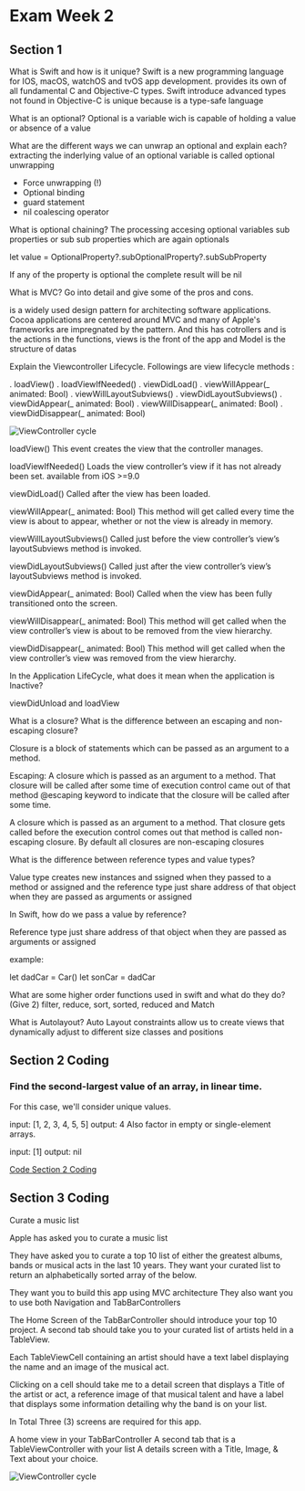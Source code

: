 # Exam Week 2

## Section 1

What is Swift and how is it unique?
Swift is a new programming language for IOS, macOS, watchOS and tvOS app development. provides its own of all fundamental C and Objective-C types. 
Swift introduce advanced types not found in Objective-C is unique because is a type-safe language

What is an optional?
Optional is a variable wich is capable of holding a value or absence of a value

What are the different ways we can unwrap an optional and explain each?
extracting the inderlying value of an optional variable is called optional unwrapping

- Force unwrapping (!)
- Optional binding
- guard statement
- nil coalescing operator

What is optional chaining?
The processing accesing optional variables sub properties or sub sub properties which are again optionals

let value = OptionalProperty?.subOptionalProperty?.subSubProperty

If any of the property is optional the complete result will be nil

What is MVC? Go into detail and give some of the pros and cons.

is a widely used design pattern for architecting software applications. Cocoa applications are centered around MVC and many of Apple's frameworks are impregnated by the pattern. And this has cotrollers and is the actions in the functions, views is the front of the app and Model is the structure of datas

Explain the Viewcontroller Lifecycle.
Followings are view lifecycle methods :

. loadView()
. loadViewIfNeeded()
. viewDidLoad()
. viewWillAppear(_ animated: Bool)
. viewWillLayoutSubviews()
. viewDidLayoutSubviews()
. viewDidAppear(_ animated: Bool)
. viewWillDisappear(_ animated: Bool)
. viewDidDisappear(_ animated: Bool)

![ViewController cycle](https://github.com/go0hum/home-work/blob/main/Home%20Work%20Day%206/img/viewcycle.png?raw=true)

loadView()
This event creates the view that the controller manages.

loadViewIfNeeded()
Loads the view controller’s view if it has not already been set.
available from iOS >=9.0

viewDidLoad()
Called after the view has been loaded.

viewWillAppear(_ animated: Bool)
This method will get called every time the view is about to appear, whether or not the view is already in memory.

viewWillLayoutSubviews()
Called just before the view controller’s view’s layoutSubviews method is invoked.

viewDidLayoutSubviews()
Called just after the view controller’s view’s layoutSubviews method is invoked.

viewDidAppear(_ animated: Bool)
Called when the view has been fully transitioned onto the screen.

viewWillDisappear(_ animated: Bool)
This method will get called when the view controller’s view is about to be removed from the view hierarchy.

viewDidDisappear(_ animated: Bool)
This method will get called when the view controller’s view was removed from the view hierarchy.


In the Application LifeCycle, what does it mean when the application is Inactive?

viewDidUnload and loadView

What is a closure? What is the difference between an escaping and non-escaping closure?

Closure is a block of statements which can be passed as an argument to a method. 

Escaping: A closure which is passed as an argument to a method. That closure will be called after some time of execution control came out of that method
@escaping keyword to indicate that the closure will be called after some time.

A closure which is passed as an argument to a method. That closure gets called before the execution control comes out that method is called non-escaping closure.
By default all closures are non-escaping closures

What is the difference between reference types and value types?

Value type creates new instances and ssigned when they passed to a method or assigned and the 
reference type just share address of that object when they are passed as arguments or assigned


In Swift, how do we pass a value by reference? 

Reference type just share address of that object when they are passed as arguments or assigned

example:

let dadCar = Car()
let sonCar = dadCar 


What are some higher order functions used in swift and what do they do? (Give 2)
filter, reduce, sort, sorted, reduced and Match

What is Autolayout?
Auto Layout constraints allow us to create views that dynamically adjust to different size classes and positions


## Section 2 Coding

### Find the second-largest value of an array, in linear time.
For this case, we'll consider unique values.

input: [1, 2, 3, 4, 5, 5]
output: 4
Also factor in empty or single-element arrays.

input: [1]
output: nil

[Code Section 2 Coding](https://github.com/go0hum/home-work/tree/main/Home%20Work%20Day%206/section2coding%20exam%202)

## Section 3 Coding

Curate a music list

Apple has asked you to curate a music list

They have asked you to curate a top 10 list of either the greatest albums, bands or musical acts in the last 10 years. They want your curated list to return an alphabetically sorted array of the below.

They want you to build this app using MVC architecture
They also want you to use both Navigation and TabBarControllers

The Home Screen of the TabBarController should introduce your top 10 project. A second tab should take you to your curated list of artists held in a TableView.

Each TableViewCell containing an artist should have a text label displaying the name and an image of the musical act.

Clicking on a cell should take me to a detail screen that displays a Title of the artist or act, a reference image of that musical talent and have a label that displays some information detailing why the band is on your list.


In Total Three (3) screens are required for this app. 

A home view in your TabBarController
A second tab that is a TableViewController with your list
A details screen with a Title, Image, & Text about your choice.

![ViewController cycle](https://github.com/go0hum/home-work/blob/main/Home%20Work%20Day%206/img/musiclist.png?raw=true)